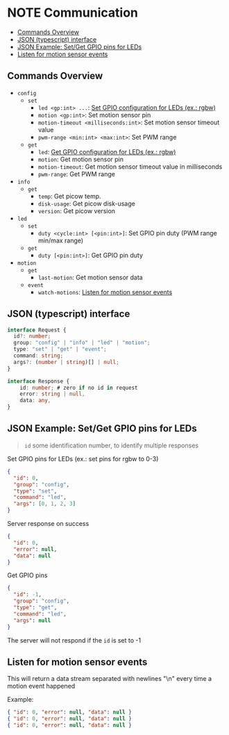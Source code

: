 # NOTE Communication

<!-- vscode-markdown-toc -->

- [Commands Overview](#CommandsOverview)
- [JSON (typescript) interface](#JSONtypescriptinterface)
- [JSON Example: Set/Get GPIO pins for LEDs](#JSONExample:SetGetGPIOpinsforLEDs)
- [Listen for motion sensor events](#Listenformotionsensorevents)

<!-- vscode-markdown-toc-config
	numbering=false
	autoSave=true
	/vscode-markdown-toc-config -->
<!-- /vscode-markdown-toc -->

## <a name='CommandsOverview'></a>Commands Overview

- `config`
  - `set`
    - `led <gp:int> ...`: [Set GPIO configuration for LEDs (ex.: rgbw)](#SetGPIOpinsforLEDs)
    - `motion <gp:int>`: Set motion sensor pin
    - `motion-timeout <milliseconds:int>`: Set motion sensor timeout value
    - `pwm-range <min:int> <max:int>`: Set PWM range
  - `get`
    - `led`: [Get GPIO configuration for LEDs (ex.: rgbw)](#GetGPIOpinsforLEDs)
    - `motion`: Get motion sensor pin
    - `motion-timeout`: Get motion sensor timeout value in milliseconds
    - `pwm-range`: Get PWM range
- `info`
  - `get`
    - `temp`: Get picow temp.
    - `disk-usage`: Get picow disk-usage
    - `version`: Get picow version
- `led`
  - `set`
    - `duty <cycle:int> [<pin:int>]`: Set GPIO pin duty (PWM range min/max range)
  - `get`
    - `duty [<pin:int>]`: Get GPIO pin duty
- `motion`
  - `get`
    - `last-motion`: Get motion sensor data
  - `event`
    - `watch-motions`: [Listen for motion sensor events](#Listenformotionsensorevents)

## <a name='JSONtypescriptinterface'></a>JSON (typescript) interface

```typescript
interface Request {
  id?: number;
  group: "config" | "info" | "led" | "motion";
  type: "set" | "get" | "event";
  command: string;
  args?: (number | string)[] | null;
}

interface Response {
    id: number; # zero if no id in request
    error: string | null,
    data: any,
}
```

## <a name='JSONExample:SetGetGPIOpinsforLEDs'></a>JSON Example: Set/Get GPIO pins for LEDs

> `id` some identification number, to identify multiple responses

<a name="SetGPIOpinsforLEDs"></a>Set GPIO pins for LEDs (ex.: set pins for rgbw to 0-3)

```json
{
  "id": 0,
  "group": "config",
  "type": "set",
  "command": "led",
  "args": [0, 1, 2, 3]
}
```

Server response on success

```json
{
  "id": 0,
  "error": null,
  "data": null
}
```

<a name="GetGPIOpinsforLEDs"></a>Get GPIO pins

```json
{
  "id": -1,
  "group": "config",
  "type": "get",
  "command": "led",
  "args": null
}
```

The server will not respond if the `id` is set to -1

## <a name='Listenformotionsensorevents'></a>Listen for motion sensor events

This will return a data stream separated with newlines "\\n" every time a motion event happened

Example:

```json
{ "id": 0, "error": null, "data": null }
{ "id": 0, "error": null, "data": null }
{ "id": 0, "error": null, "data": null }
```

